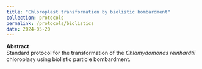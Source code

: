 ```yaml
---
title: "Chloroplast transformation by biolistic bombardment"
collection: protocols
permalink: /protocols/biolistics
date: 2024-05-20
---
```


**Abstract**<br>
Standard protocol for the transformation of the *Chlamydomonas reinhardtii* chloroplasy using biolistic particle bombardment.